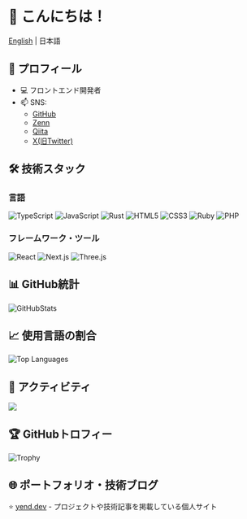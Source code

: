# 👋 こんにちは！

[English](./README.md) | 日本語

## 🚀 プロフィール
- 💻 フロントエンド開発者
- 📫 SNS:
  - [GitHub](https://github.com/yend724)
  - [Zenn](https://zenn.dev/yend724)
  - [Qiita](https://qiita.com/yend724)
  - [X(旧Twitter)](https://x.com/yend724)

## 🛠 技術スタック
### 言語
![TypeScript](https://img.shields.io/badge/-TypeScript-3178C6?style=flat-square&logo=TypeScript&logoColor=white)
![JavaScript](https://img.shields.io/badge/-JavaScript-F7DF1E?style=flat-square&logo=JavaScript&logoColor=black)
![Rust](https://img.shields.io/badge/-Rust-000000?style=flat-square&logo=Rust&logoColor=white)
![HTML5](https://img.shields.io/badge/-HTML5-E34F26?style=flat-square&logo=html5&logoColor=white)
![CSS3](https://img.shields.io/badge/-CSS3-1572B6?style=flat-square&logo=css3&logoColor=white)
![Ruby](https://img.shields.io/badge/-Ruby-CC342D?style=flat-square&logo=Ruby&logoColor=white)
![PHP](https://img.shields.io/badge/-PHP-777BB4?style=flat-square&logo=PHP&logoColor=white)

### フレームワーク・ツール
![React](https://img.shields.io/badge/-React-61DAFB?style=flat-square&logo=React&logoColor=black)
![Next.js](https://img.shields.io/badge/-Next.js-000000?style=flat-square&logo=Next.js&logoColor=white)
![Three.js](https://img.shields.io/badge/-Three.js-000000?style=flat-square&logo=Three.js&logoColor=white)

## 📊 GitHub統計
![GitHubStats](https://github-readme-stats.vercel.app/api?username=yend724&show_icons=true&theme=tokyonight)

## 📈 使用言語の割合
![Top Languages](https://github-readme-stats.vercel.app/api/top-langs/?username=yend724&layout=compact&theme=tokyonight)

## 📅 アクティビティ
![](https://github-profile-summary-cards.vercel.app/api/cards/profile-details?username=yend724&theme=tokyonight)

## 🏆 GitHubトロフィー
![Trophy](https://github-profile-trophy.vercel.app/?username=yend724&theme=tokyonight)

## 🌐 ポートフォリオ・技術ブログ
⭐️ [yend.dev](https://yend.dev/) - プロジェクトや技術記事を掲載している個人サイト